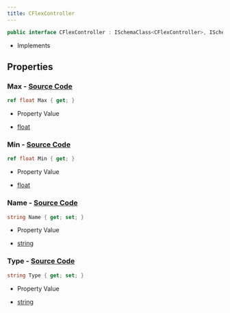 ```yaml
---
title: CFlexController
---
```


```csharp
public interface CFlexController : ISchemaClass<CFlexController>, ISchemaField, ISchemaClass, INativeHandle
```

- Implements

## Properties

### **Max** - [Source Code](https://github.com/swiftly-solution/swiftlys2/blob/main/managed/src/SwiftlyS2.Generated/Schemas/Interfaces/CFlexController.cs#L22)

```csharp
ref float Max { get; }
```

- Property Value

- [float](https://learn.microsoft.com/dotnet/api/system.single)

### **Min** - [Source Code](https://github.com/swiftly-solution/swiftlys2/blob/main/managed/src/SwiftlyS2.Generated/Schemas/Interfaces/CFlexController.cs#L20)

```csharp
ref float Min { get; }
```

- Property Value

- [float](https://learn.microsoft.com/dotnet/api/system.single)

### **Name** - [Source Code](https://github.com/swiftly-solution/swiftlys2/blob/main/managed/src/SwiftlyS2.Generated/Schemas/Interfaces/CFlexController.cs#L16)

```csharp
string Name { get; set; }
```

- Property Value

- [string](https://learn.microsoft.com/dotnet/api/system.string)

### **Type** - [Source Code](https://github.com/swiftly-solution/swiftlys2/blob/main/managed/src/SwiftlyS2.Generated/Schemas/Interfaces/CFlexController.cs#L18)

```csharp
string Type { get; set; }
```

- Property Value

- [string](https://learn.microsoft.com/dotnet/api/system.string)

